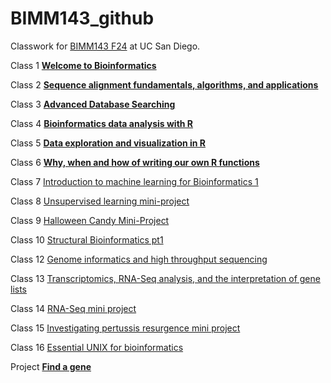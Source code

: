 # BIMM143_github
Classwork for [BIMM143 F24](https://bioboot.github.io/bimm143_F24/) at UC San Diego.

Class 1 [**Welcome to Bioinformatics**](https://github.com/gag002/BIMM143_github/blob/main/Class%201.pdf)

Class 2 [**Sequence alignment fundamentals, algorithms, and applications**](https://github.com/gag002/BIMM143_github/blob/main/Class%202.pdf)

Class 3 [**Advanced Database Searching**](https://github.com/gag002/BIMM143_github/blob/main/Class%203.pdf)

Class 4 [**Bioinformatics data analysis with R**](https://github.com/gag002/BIMM143_github/blob/main/Class%204.pdf)

Class 5 [**Data exploration and visualization in R**](https://github.com/gag002/BIMM143_github/blob/main/Class%205/Week%205%20bimm%20143.md)

Class 6 [**Why, when and how of writing our own R functions**]()

Class 7 [Introduction to machine learning for Bioinformatics 1](https://github.com/gag002/BIMM143_github/blob/main/Class%207/Class%207_%20Machine%20Learning%20-%20Class-7-Lab.pdf)

Class 8 [Unsupervised learning mini-project](https://github.com/gag002/BIMM143_github/blob/main/Class%208/Class-8-Mini-Project.pdf)

Class 9 [Halloween Candy Mini-Project](https://github.com/gag002/BIMM143_github/blob/main/Class%209/Class%209_%20Halloween%20Mini-Project.pdf)

Class 10 [Structural Bioinformatics pt1](https://github.com/gag002/BIMM143_github/blob/main/Class%2010%20/Class%2010%20Structural%20BioInformatics%201%20-%20Class-9-Structural-Bio-1.pdf)

Class 12 [Genome informatics and high throughput sequencing](https://github.com/gag002/BIMM143_github/blob/main/Class%2012/Class-12--quarto.pdf)

Class 13 [Transcriptomics, RNA-Seq analysis, and the interpretation of gene lists](https://github.com/gag002/BIMM143_github/blob/main/Class%2013%20/Class%2013%20-%20Class-13.pdf)

Class 14 [RNA-Seq mini project](https://github.com/gag002/BIMM143_github/blob/main/class%2014/Gonzalez%20Class%2014.pdf)

Class 15 [Investigating pertussis resurgence mini project](https://github.com/gag002/BIMM143_github/blob/main/Class%2015/Class-15.pdf)

Class 16 [Essential UNIX for bioinformatics](https://github.com/gag002/BIMM143_github/blob/main/Class%2016/Class%2016%20-%20Class-16.pdf)

Project [**Find a gene**](https://github.com/gag002/BIMM143_github/blob/main/Find%20a%20Gene%20Project.pdf)
